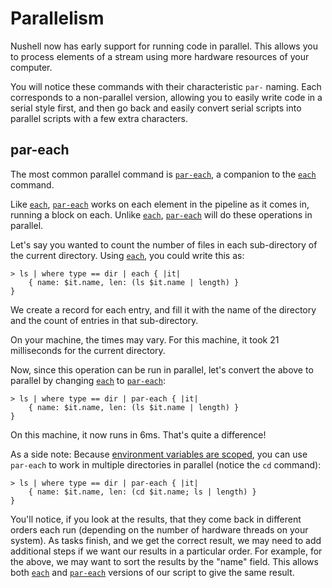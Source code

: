 # Parallelism

Nushell now has early support for running code in parallel. This allows you to process elements of a stream using more hardware resources of your computer.

You will notice these commands with their characteristic `par-` naming. Each corresponds to a non-parallel version, allowing you to easily write code in a serial style first, and then go back and easily convert serial scripts into parallel scripts with a few extra characters.

## par-each

The most common parallel command is [`par-each`](/commands/commands/par-each.md), a companion to the [`each`](/commands/commands/each.md) command.

Like [`each`](/commands/commands/each.md), [`par-each`](/commands/commands/par-each.md) works on each element in the pipeline as it comes in, running a block on each. Unlike [`each`](/commands/commands/each.md), [`par-each`](/commands/commands/par-each.md) will do these operations in parallel.

Let's say you wanted to count the number of files in each sub-directory of the current directory. Using [`each`](/commands/commands/each.md), you could write this as:

```
> ls | where type == dir | each { |it|
    { name: $it.name, len: (ls $it.name | length) }
}
```

We create a record for each entry, and fill it with the name of the directory and the count of entries in that sub-directory.

On your machine, the times may vary. For this machine, it took 21 milliseconds for the current directory.

Now, since this operation can be run in parallel, let's convert the above to parallel by changing [`each`](/commands/commands/each.md) to [`par-each`](/commands/commands/par-each.md):

```
> ls | where type == dir | par-each { |it|
    { name: $it.name, len: (ls $it.name | length) }
}
```

On this machine, it now runs in 6ms. That's quite a difference!

As a side note: Because [environment variables are scoped](environment.md#scoping), you can use `par-each` to work in multiple directories in parallel (notice the `cd` command):

```
> ls | where type == dir | par-each { |it|
    { name: $it.name, len: (cd $it.name; ls | length) }
}
```

You'll notice, if you look at the results, that they come back in different orders each run (depending on the number of hardware threads on your system). As tasks finish, and we get the correct result, we may need to add additional steps if we want our results in a particular order. For example, for the above, we may want to sort the results by the "name" field. This allows both [`each`](/commands/commands/each.md) and [`par-each`](/commands/commands/par-each.md) versions of our script to give the same result.
